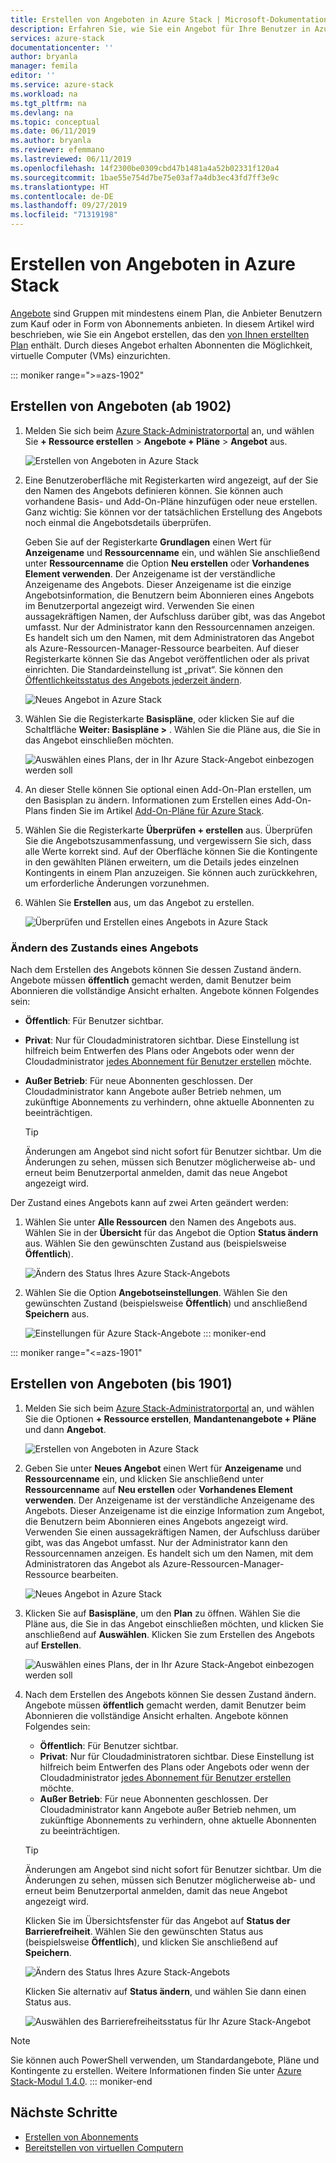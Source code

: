 ```yaml
---
title: Erstellen von Angeboten in Azure Stack | Microsoft-Dokumentation
description: Erfahren Sie, wie Sie ein Angebot für Ihre Benutzer in Azure Stack erstellen.
services: azure-stack
documentationcenter: ''
author: bryanla
manager: femila
editor: ''
ms.service: azure-stack
ms.workload: na
ms.tgt_pltfrm: na
ms.devlang: na
ms.topic: conceptual
ms.date: 06/11/2019
ms.author: bryanla
ms.reviewer: efemmano
ms.lastreviewed: 06/11/2019
ms.openlocfilehash: 14f2300be0309cbd47b1481a4a52b02331f120a4
ms.sourcegitcommit: 1bae55e754d7be75e03af7a4db3ec43fd7ff3e9c
ms.translationtype: HT
ms.contentlocale: de-DE
ms.lasthandoff: 09/27/2019
ms.locfileid: "71319198"
---
```

# <a name="create-an-offer-in-azure-stack"></a>Erstellen von Angeboten in Azure Stack

[Angebote](azure-stack-overview.md) sind Gruppen mit mindestens einem Plan, die Anbieter Benutzern zum Kauf oder in Form von Abonnements anbieten. In diesem Artikel wird beschrieben, wie Sie ein Angebot erstellen, das den [von Ihnen erstellten Plan](azure-stack-create-plan.md) enthält. Durch dieses Angebot erhalten Abonnenten die Möglichkeit, virtuelle Computer (VMs) einzurichten.

::: moniker range=">=azs-1902"
## <a name="create-an-offer-1902-and-later"></a>Erstellen von Angeboten (ab 1902)

1. Melden Sie sich beim [Azure Stack-Administratorportal](https://adminportal.local.azurestack.external) an, und wählen Sie **+ Ressource erstellen** > **Angebote + Pläne** > **Angebot** aus.

   ![Erstellen von Angeboten in Azure Stack](media/azure-stack-create-offer/offers.png)

2. Eine Benutzeroberfläche mit Registerkarten wird angezeigt, auf der Sie den Namen des Angebots definieren können. Sie können auch vorhandene Basis- und Add-On-Pläne hinzufügen oder neue erstellen. Ganz wichtig: Sie können vor der tatsächlichen Erstellung des Angebots noch einmal die Angebotsdetails überprüfen.

   Geben Sie auf der Registerkarte **Grundlagen** einen Wert für **Anzeigename** und **Ressourcenname** ein, und wählen Sie anschließend unter **Ressourcenname** die Option **Neu erstellen** oder **Vorhandenes Element verwenden**. Der Anzeigename ist der verständliche Anzeigename des Angebots. Dieser Anzeigename ist die einzige Angebotsinformation, die Benutzern beim Abonnieren eines Angebots im Benutzerportal angezeigt wird. Verwenden Sie einen aussagekräftigen Namen, der Aufschluss darüber gibt, was das Angebot umfasst. Nur der Administrator kann den Ressourcennamen anzeigen. Es handelt sich um den Namen, mit dem Administratoren das Angebot als Azure-Ressourcen-Manager-Ressource bearbeiten. Auf dieser Registerkarte können Sie das Angebot veröffentlichen oder als privat einrichten. Die Standardeinstellung ist „privat“. Sie können den [Öffentlichkeitsstatus des Angebots jederzeit ändern](#change-the-state-of-an-offer).

   ![Neues Angebot in Azure Stack](media/azure-stack-create-offer/new-offer.png)
  
3. Wählen Sie die Registerkarte **Basispläne**, oder klicken Sie auf die Schaltfläche **Weiter: Basispläne >** . Wählen Sie die Pläne aus, die Sie in das Angebot einschließen möchten.

   ![Auswählen eines Plans, der in Ihr Azure Stack-Angebot einbezogen werden soll](media/azure-stack-create-offer/select-plan.png)

4. An dieser Stelle können Sie optional einen Add-On-Plan erstellen, um den Basisplan zu ändern. Informationen zum Erstellen eines Add-On-Plans finden Sie im Artikel [Add-On-Pläne für Azure Stack](create-add-on-plan.md).

5. Wählen Sie die Registerkarte **Überprüfen + erstellen** aus. Überprüfen Sie die Angebotszusammenfassung, und vergewissern Sie sich, dass alle Werte korrekt sind. Auf der Oberfläche können Sie die Kontingente in den gewählten Plänen erweitern, um die Details jedes einzelnen Kontingents in einem Plan anzuzeigen. Sie können auch zurückkehren, um erforderliche Änderungen vorzunehmen.

6. Wählen Sie **Erstellen** aus, um das Angebot zu erstellen.

   ![Überprüfen und Erstellen eines Angebots in Azure Stack](media/azure-stack-create-offer/review-offer.png)

### <a name="change-the-state-of-an-offer"></a>Ändern des Zustands eines Angebots

Nach dem Erstellen des Angebots können Sie dessen Zustand ändern. Angebote müssen **öffentlich** gemacht werden, damit Benutzer beim Abonnieren die vollständige Ansicht erhalten. Angebote können Folgendes sein:

- **Öffentlich**: Für Benutzer sichtbar.
- **Privat**: Nur für Cloudadministratoren sichtbar. Diese Einstellung ist hilfreich beim Entwerfen des Plans oder Angebots oder wenn der Cloudadministrator [jedes Abonnement für Benutzer erstellen](azure-stack-subscribe-plan-provision-vm.md#create-a-subscription-as-a-cloud-operator) möchte.
- **Außer Betrieb**: Für neue Abonnenten geschlossen. Der Cloudadministrator kann Angebote außer Betrieb nehmen, um zukünftige Abonnements zu verhindern, ohne aktuelle Abonnenten zu beeinträchtigen.

  > [!TIP]  
  > Änderungen am Angebot sind nicht sofort für Benutzer sichtbar. Um die Änderungen zu sehen, müssen sich Benutzer möglicherweise ab- und erneut beim Benutzerportal anmelden, damit das neue Angebot angezeigt wird.

Der Zustand eines Angebots kann auf zwei Arten geändert werden:

1. Wählen Sie unter **Alle Ressourcen** den Namen des Angebots aus. Wählen Sie in der **Übersicht** für das Angebot die Option **Status ändern** aus. Wählen Sie den gewünschten Zustand aus (beispielsweise **Öffentlich**).

   ![Ändern des Status Ihres Azure Stack-Angebots](media/azure-stack-create-offer/change-state.png)

2. Wählen Sie die Option **Angebotseinstellungen**. Wählen Sie den gewünschten Zustand (beispielsweise **Öffentlich**) und anschließend **Speichern** aus.

   ![Einstellungen für Azure Stack-Angebote](media/azure-stack-create-offer/offer-settings.png)
::: moniker-end

::: moniker range="<=azs-1901"
## <a name="create-an-offer-1901-and-earlier"></a>Erstellen von Angeboten (bis 1901)

1. Melden Sie sich beim [Azure Stack-Administratorportal](https://adminportal.local.azurestack.external) an, und wählen Sie die Optionen **+ Ressource erstellen**, **Mandantenangebote + Pläne** und dann **Angebot**.

   ![Erstellen von Angeboten in Azure Stack](media/azure-stack-create-offer/image01.png)
  
2. Geben Sie unter **Neues Angebot** einen Wert für **Anzeigename** und **Ressourcenname** ein, und klicken Sie anschließend unter **Ressourcenname** auf **Neu erstellen** oder **Vorhandenes Element verwenden**. Der Anzeigename ist der verständliche Anzeigename des Angebots. Dieser Anzeigename ist die einzige Information zum Angebot, die Benutzern beim Abonnieren eines Angebots angezeigt wird. Verwenden Sie einen aussagekräftigen Namen, der Aufschluss darüber gibt, was das Angebot umfasst. Nur der Administrator kann den Ressourcennamen anzeigen. Es handelt sich um den Namen, mit dem Administratoren das Angebot als Azure-Ressourcen-Manager-Ressource bearbeiten.

   ![Neues Angebot in Azure Stack](media/azure-stack-create-offer/image01a.png)
  
3. Klicken Sie auf **Basispläne**, um den **Plan** zu öffnen. Wählen Sie die Pläne aus, die Sie in das Angebot einschließen möchten, und klicken Sie anschließend auf **Auswählen**. Klicken Sie zum Erstellen des Angebots auf **Erstellen**.

   ![Auswählen eines Plans, der in Ihr Azure Stack-Angebot einbezogen werden soll](media/azure-stack-create-offer/image02.png)
  
4. Nach dem Erstellen des Angebots können Sie dessen Zustand ändern. Angebote müssen **öffentlich** gemacht werden, damit Benutzer beim Abonnieren die vollständige Ansicht erhalten. Angebote können Folgendes sein:

   - **Öffentlich**: Für Benutzer sichtbar.
   - **Privat**: Nur für Cloudadministratoren sichtbar. Diese Einstellung ist hilfreich beim Entwerfen des Plans oder Angebots oder wenn der Cloudadministrator [jedes Abonnement für Benutzer erstellen](azure-stack-subscribe-plan-provision-vm.md#create-a-subscription-as-a-cloud-operator) möchte.
   - **Außer Betrieb**: Für neue Abonnenten geschlossen. Der Cloudadministrator kann Angebote außer Betrieb nehmen, um zukünftige Abonnements zu verhindern, ohne aktuelle Abonnenten zu beeinträchtigen.

   > [!TIP]  
   > Änderungen am Angebot sind nicht sofort für Benutzer sichtbar. Um die Änderungen zu sehen, müssen sich Benutzer möglicherweise ab- und erneut beim Benutzerportal anmelden, damit das neue Angebot angezeigt wird.

   Klicken Sie im Übersichtsfenster für das Angebot auf **Status der Barrierefreiheit**. Wählen Sie den gewünschten Status aus (beispielsweise **Öffentlich**), und klicken Sie anschließend auf **Speichern**.

     ![Ändern des Status Ihres Azure Stack-Angebots](media/azure-stack-create-offer/change-stage-1807.png)

     Klicken Sie alternativ auf **Status ändern**, und wählen Sie dann einen Status aus.

    ![Auswählen des Barrierefreiheitsstatus für Ihr Azure Stack-Angebot](media/azure-stack-create-offer/change-stage-select-1807.png)

> [!NOTE]
> Sie können auch PowerShell verwenden, um Standardangebote, Pläne und Kontingente zu erstellen. Weitere Informationen finden Sie unter [Azure Stack-Modul 1.4.0](/powershell/azure/azure-stack/overview?view=azurestackps-1.4.0).
::: moniker-end

## <a name="next-steps"></a>Nächste Schritte

- [Erstellen von Abonnements](azure-stack-subscribe-plan-provision-vm.md)
- [Bereitstellen von virtuellen Computern](../user/azure-stack-create-vm-template.md)
